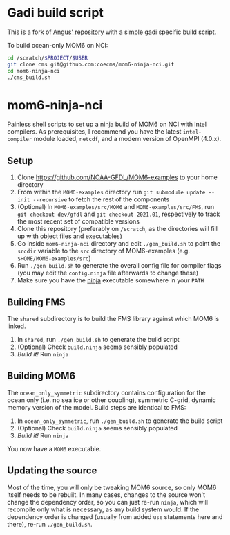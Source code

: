 # Gadi build script

This is a fork of [Angus' repository](https://github.com/angus-g/mom6-ninja-nci) with a 
simple gadi specific build script.

To build ocean-only MOM6 on NCI:

```bash
cd /scratch/$PROJECT/$USER
git clone cms git@github.com:coecms/mom6-ninja-nci.git
cd mom6-ninja-nci
./cms_build.sh
```

# mom6-ninja-nci
Painless shell scripts to set up a ninja build of MOM6 on NCI with Intel compilers. As prerequisites, I recommend you have the latest `intel-compiler` module loaded, `netcdf`, and a modern version of OpenMPI (4.0.x).

## Setup
1. Clone https://github.com/NOAA-GFDL/MOM6-examples to your home directory
2. From within the `MOM6-examples` directory run `git submodule update --init --recursive` to fetch the rest of the components
3. (Optional) In `MOM6-examples/src/MOM6` and `MOM6-examples/src/FMS`, run `git checkout dev/gfdl` and `git checkout 2021.01`, respectively to track the most recent set of compatible versions
4. Clone this repository (preferably on `/scratch`, as the directories will fill up with object files and executables)
5. Go inside `mom6-ninja-nci` directory and edit `./gen_build.sh` to point the `srcdir` variable to the `src` directory of MOM6-examples (e.g. `$HOME/MOM6-examples/src`)
6. Run `./gen_build.sh` to generate the overall config file for compiler flags (you may edit the `config.ninja` file afterwards to change these)
7. Make sure you have the [ninja](https://github.com/ninja-build/ninja/releases) executable somewhere in your `PATH`

## Building FMS
The `shared` subdirectory is to build the FMS library against which MOM6 is linked.

1. In `shared`, run `./gen_build.sh` to generate the build script
2. (Optional) Check `build.ninja` seems sensibly populated
3. *Build it!* Run `ninja`

## Building MOM6
The `ocean_only_symmetric` subdirectory contains configuration for the ocean only (i.e. no sea ice or other coupling), symmetric C-grid, dynamic memory version of the model. Build steps are identical to FMS:

1. In `ocean_only_symmetric`, run `./gen_build.sh` to generate the build script
2. (Optional) Check `build.ninja` seems sensibly populated
3. *Build it!* Run `ninja`

You now have a `MOM6` executable.

## Updating the source
Most of the time, you will only be tweaking MOM6 source, so only MOM6 itself needs to be rebuilt. In many cases, changes to the source won't change the dependency order, so you can just re-run `ninja`, which will recompile only what is necessary, as any build system would. If the dependency order is changed (usually from added `use` statements here and there), re-run `./gen_build.sh`.
